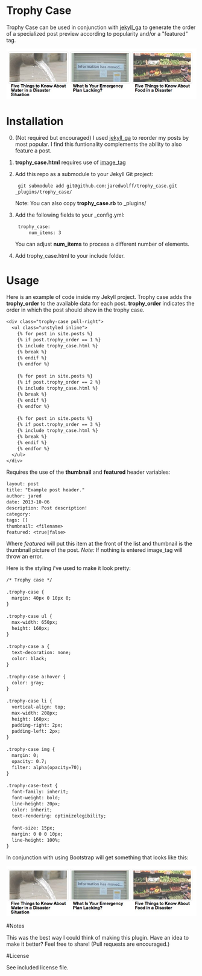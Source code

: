 Trophy Case
===========

Trophy Case can be used in conjunction with [jekyll_ga](https://github.com/developmentseed/jekyll-ga) to generate the order of a specialized post preview according to popularity and/or a "featured" tag.

![Trophy Case Preview](trophy_case_preview.jpg)
# Installation

0. (Not required but encouraged) I used [jekyll\_ga](https://github.com/developmentseed/jekyll-ga) to reorder my posts by most popular. I find this funtionality complements the ability to also feature a post.

1. **trophy\_case.html** requires use of [image_tag](https://github.com/robwierzbowski/jekyll-image-tag)

2. Add this repo as a submodule to your Jekyll Git project:

        git submodule add git@github.com:jaredwolff/trophy_case.git _plugins/trophy_case/

    Note: You can also copy **trophy\_case.rb** to _plugins/

3. Add the following fields to your _config.yml:

        trophy_case:
            num_items: 3

    You can adjust **num_items** to process a different number of elements.

3. Add trophy\_case.html to your include folder.

# Usage

Here is an example of code inside my Jekyll project. Trophy case adds the **trophy\_order** to the available data for each post. **trophy\_order** indicates the order in which the post should show in the trophy case.

    <div class="trophy-case pull-right">
      <ul class="unstyled inline">
        {% for post in site.posts %}
        {% if post.trophy_order == 1 %}
        {% include trophy_case.html %}
        {% break %}
        {% endif %}
        {% endfor %}
        
        {% for post in site.posts %}
        {% if post.trophy_order == 2 %}
        {% include trophy_case.html %}
        {% break %}
        {% endif %}
        {% endfor %}
        
        {% for post in site.posts %}
        {% if post.trophy_order == 3 %}
        {% include trophy_case.html %}
        {% break %}
        {% endif %}
        {% endfor %}
      </ul>
    </div>

Requires the use of the **thumbnail** and **featured** header variables:

    layout: post
    title: "Example post header."
    author: jared
    date: 2013-10-06
    description: Post description!
    category: 
    tags: []
    thumbnail: <filename>
    featured: <true|false>

Where _featured_ will put this item at the front of the list and thumbnail is the thumbnail picture of the post. _Note:_ If nothing is entered image\_tag will throw an error. 

Here is the styling i've used to make it look pretty:

    /* Trophy case */
    
    .trophy-case {
      margin: 40px 0 10px 0;
    }
    
    .trophy-case ul {
      max-width: 650px;
      height: 160px;
    }
    
    .trophy-case a {
      text-decoration: none;
      color: black;
    }
    
    .trophy-case a:hover {
      color: gray;
    }
    
    .trophy-case li {
      vertical-align: top;
      max-width: 208px;
      height: 160px;
      padding-right: 2px;
      padding-left: 2px;
    }
    
    .trophy-case img {
      margin: 0;
      opacity: 0.7;
      filter: alpha(opacity=70);
    }
    
    .trophy-case-text {
      font-family: inherit;
      font-weight: bold;
      line-height: 20px;
      color: inherit;
      text-rendering: optimizelegibility;
      
      font-size: 15px;
      margin: 0 0 0 10px;
      line-height: 100%;
    }

In conjunction with using Bootstrap will get something that looks like this:

![Trophy Case Preview](trophy_case_preview.jpg)

#Notes

This was the best way I could think of making this plugin. Have an idea to make it better? Feel free to share! (Pull requests are encouraged.)

#License

See included license file.


